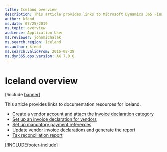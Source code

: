 ```yaml
---
title: Iceland overview
description: This article provides links to Microsoft Dynamics 365 Finance documentation resources for Iceland.
author: kfend
ms.date: 07/25/2019
ms.topic: overview
audience: Application User
ms.reviewer: johnmichalak
ms.search.region: Iceland
ms.author: kfend
ms.search.validFrom: 2016-02-28
ms.dyn365.ops.version: AX 7.0.0
---
```


# Iceland overview

[!include [banner](../../includes/banner.md)]

This article provides links to documentation resources for Iceland. 

- [Create a vendor account and attach the invoice declaration category](create-vendor-account-attach-invoice-declaration-category.md)
- [Set up an invoice declaration for vendors](set-up-invoice-declaration-vendors.md)
- [Set up mandatory payment references](set-up-mandatory-payment-references.md)
- [Update vendor invoice declarations and generate the report](update-vendor-invoice-declarations-report.md)
- [Tax reconciliation report](../europe/emea-tax-reconciliation-report.md)


[!INCLUDE[footer-include](../../../includes/footer-banner.md)]
